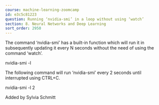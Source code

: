 ```yaml
---
course: machine-learning-zoomcamp
id: e3c5c81223
question: Running ‘nvidia-smi’ in a loop without using ‘watch’
section: 8. Neural Networks and Deep Learning
sort_order: 2950
---
```


The command ‘nvidia-smi’ has a built-in function which will run it in subsequently updating it every N seconds without the need of using the command ‘watch’.

nvidia-smi -l <N seconds>

The following command will run ‘nvidia-smi’ every 2 seconds until interrupted using CTRL+C.

nvidia-smi -l 2

Added by Sylvia Schmitt

